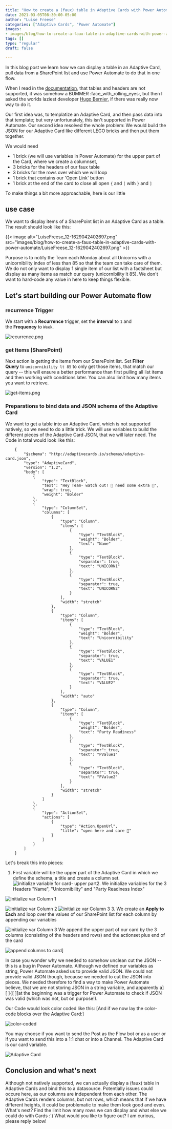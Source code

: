 ```yaml
---
title: "How to create a (faux) table in Adaptive Cards with Power Automate"
date: 2021-03-05T08:30:00-05:00
author: "Luise Freese"
categories: ["Adaptive Cards", "Power Automate"]
images:
- images/blog/how-to-create-a-faux-table-in-adaptive-cards-with-power-automate/LuiseFreese_12-1629042402697.png
tags: []
type: "regular"
draft: false

---
```


In this blog post we learn how we can display a table in an Adaptive
Card, pull data from a SharePoint list and use Power Automate to do that
in one flow.

When I read in
the [documentation](https://docs.microsoft.com/en-us/adaptive-cards/authoring-cards/text-features),
that tables and headers are not supported, it was somehow a
BUMMER :face_with_rolling_eyes:, but then I asked the worlds laziest
developer [Hugo Bernier](https://twitter.com/bernierh), if there was
really now way to do it.

Our first idea was, to templatize an Adaptive Card, and then pass data
into that template; but very unfortunately, this isn\'t supported in
Power Automate. Our second idea resolved the whole problem: We would
build the JSON for our Adaptive Card like different LEGO bricks and then
put them together.

We would need

-   1 brick (we will use variables in Power Automate) for the upper part
    of the Card, where we create a columnset,
-   3 bricks for the headers of our faux table
-   3 bricks for the rows over which we will loop
-   1 brick that contains our \'Open Link\' button
-   1 brick at the end of the card to close all
    open `{` and `[` with `}` and `]`

To make things a bit more approachable, here is our little

## use case 

We want to display items of a SharePoint list in an Adaptive Card as a
table. The result should look like this:

{{< image alt="LuiseFreese_12-1629042402697.png" src="images/blog/how-to-create-a-faux-table-in-adaptive-cards-with-power-automate/LuiseFreese_12-1629042402697.png" >}}
 

Purpose is to notify the Team each Monday about all Unicorns with a
unicornibility index of less than 85 so that the team can take care of
them. We do not only want to display 1 single item of our list with a
factsheet but display as many items as match our query (unicornibility
lt 85). We don't want to hard-code any value in here to keep things
flexible.

## Let's start building our Power Automate flow 

### recurrence Trigger 

We start with a **Recurrence** trigger, set the **interval** to `1` and
the **Frequency** to `Week`.

![recurrence.png](https://github.com/LuiseFreese/blog/blob/main/media/how-to-create-table-in-adaptive-cards/recurrence.png?raw=true)


### get Items (SharePoint) 

Next action is getting the items from our SharePoint list. Set **Filter
Query** to `unicornibility lt 85` to only get those items, that match
our query -- this will ensure a better performance than first pulling
all list items and then working with conditions later. You can also
limit how many items you want to retrieve.



![get-items.png](https://github.com/LuiseFreese/blog/blob/main/media/how-to-create-table-in-adaptive-cards/get-items.png?raw=true)

### Preparations to bind data and JSON schema of the Adaptive Card 

We want to get a table into an Adaptive Card, which is not supported
natively, so we need to do a little trick. We will use variables to
build the different pieces of the Adaptive Card JSON, that we will later
need. The Code in total would look like this:  

```
    {
        "$schema": "http://adaptivecards.io/schemas/adaptive-card.json",
        "type": "AdaptiveCard",
        "version": "1.2",
        "body": [
            {
                "type": "TextBlock",
                "text": "Hey Team- watch out! 🦄 need some extra 💖",
                "wrap": true,
                "weight": "Bolder"
            },
            {
                "type": "ColumnSet",
                "columns": [
                    {
                        "type": "Column",
                        "items": [
                            {
                                "type": "TextBlock",
                                "weight": "Bolder",
                                "text": "Name"
                            },
                            {
                                "type": "TextBlock",
                                "separator": true,
                                "text": "UNICORN1"
                            },
                            {
                                "type": "TextBlock",
                                "separator": true,
                                "text": "UNICORN2"
                            }
                        ],
                        "width": "stretch"
                    },
                    {
                        "type": "Column",
                        "items": [
                            {
                                "type": "TextBlock",
                                "weight": "Bolder",
                                "text": "Unicornibility"
                            },
                            {
                                "type": "TextBlock",
                                "separator": true,
                                "text": "VALUE1"
                            },
                            {
                                "type": "TextBlock",
                                "separator": true,
                                "text": "VALUE2"
                            }
                        ],
                        "width": "auto"
                    },
                    {
                        "type": "Column",
                        "items": [
                            {
                                "type": "TextBlock",
                                "weight": "Bolder",
                                "text": "Party Readiness"
                            },
                            {
                                "type": "TextBlock",
                                "separator": true,
                                "text": "PValue1"
                            },
                            {
                                "type": "TextBlock",
                                "separator": true,
                                "text": "PValue2"
                            }
                        ],
                        "width": "stretch"
                    }
                ]
            },
            {
                "type": "ActionSet",
                "actions": [
                    {
                        "type": "Action.OpenUrl",
                        "title": "open here and care 💖"
                    }
                ]
            }
        ]
    }
```

Let's break this into pieces:

1.  First variable will be the upper part of the Adaptive Card in which
    we define the schema, a title and create a column set. 
![initialize variable for card- upper
part](https://github.com/LuiseFreese/blog/raw/main/media/how-to-create-table-in-adaptive-cards/varCard-initialize.png)2.
We initialize variables for the 3 Headers "Name", "Unicornibility" and
"Party Readiness Index"

![initialize var Column
1](https://github.com/LuiseFreese/blog/raw/main/media/how-to-create-table-in-adaptive-cards/varColumn1-initialize.png)
 

![initialize var Column
2](https://github.com/LuiseFreese/blog/raw/main/media/how-to-create-table-in-adaptive-cards/varColumn2-initialize.png)
![initialize var Column
3](https://github.com/LuiseFreese/blog/raw/main/media/how-to-create-table-in-adaptive-cards/varColumn3-initialize.png)
3\. We create an **Apply to Each** and loop over the values of our
SharePoint list for each column by appending our variables

![initialize var Column
3](https://github.com/LuiseFreese/blog/raw/main/media/how-to-create-table-in-adaptive-cards/apply-to-each.png)
We append the upper part of our card by the 3 columns (consisting of the
headers and rows) and the actionset plus end of the card

![append columns to
card](https://github.com/LuiseFreese/blog/raw/main/media/how-to-create-table-in-adaptive-cards/append%20to%20Card.png)]

In case you wonder why we needed to somehow unclean cut the JSON --
this is a bug in Power Automate. Although we defined our variables as
string, Power Automate asked us to provide valid JSON. We could not
provide valid JSON though, because we needed to cut the JSON into
pieces. We needed therefore to find a way to make Power Automate
believe, that we are not storing JSON in a string variable, and
apparently
a][ ]`{`[ ][at
the beginning was a trigger for Power Automate to check if JSON was
valid (which was not, but on purpose!).

Our Code would look color coded like this: [And if we now lay the
color-code blocks over the Adaptive
Card:]

![color-coded](https://github.com/LuiseFreese/blog/raw/main/media/how-to-create-table-in-adaptive-cards/V2color-coded.png)
 


You may choose if you want to send the Post as the Flow bot or as a user
or if you want to send this into a 1:1 chat or into a Channel. The
Adaptive Card is our card variable.



![Adaptive
Card](https://github.com/LuiseFreese/blog/raw/main/media/how-to-create-table-in-adaptive-cards/card.png)

## Conclusion and what\'s next 

Although not natively supported, we can actually display a (faux) table
in Adaptive Cards and bind this to a datasource. Potentially issues
could occure here, as our columns are independent from each other. The
Adaptive Cards renders columns, but not rows, which means that if we
have different heights, it could be problematic to make them look good
and even. What\'s next? Find the limit how many rows we can display and
what else we could do with Cards :\') What would you like to figure out?
I am curious, please reply below!
